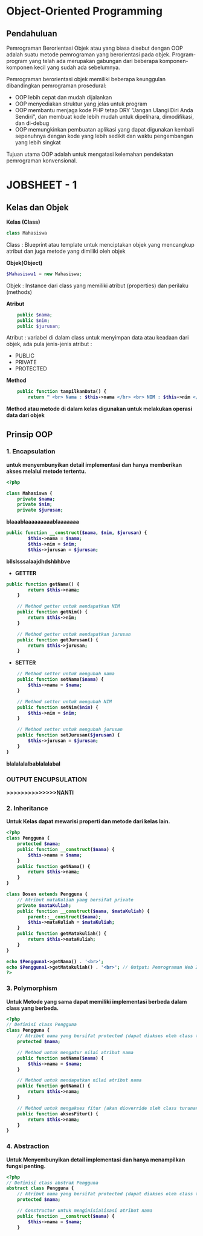<h1>Object-Oriented Programming</h1>

## Pendahuluan
Pemrograman Berorientasi Objek atau yang biasa disebut dengan OOP adalah suatu metode pemrograman yang berorientasi pada objek. 
Program-program yang telah ada merupakan gabungan dari beberapa komponen-komponen kecil yang sudah ada sebelumnya.

Pemrograman berorientasi objek memiliki beberapa keunggulan dibandingkan pemrograman prosedural:
- OOP lebih cepat dan mudah dijalankan
- OOP menyediakan struktur yang jelas untuk program
- OOP membantu menjaga kode PHP tetap DRY "Jangan Ulangi Diri Anda Sendiri", dan membuat kode lebih mudah untuk dipelihara, dimodifikasi, dan di-debug
- OOP memungkinkan pembuatan aplikasi yang dapat digunakan kembali sepenuhnya dengan kode yang lebih sedikit dan waktu pengembangan yang lebih singkat

Tujuan utama OOP adalah untuk mengatasi kelemahan pendekatan pemrograman konvensional.

<h1>JOBSHEET - 1</h1>

<h2>Kelas dan Objek</h2>
<b>Kelas (Class)</b>

```php
class Mahasiswa
```
Class : Blueprint atau template untuk menciptakan objek yang mencangkup atribut dan juga metode yang dimiliki oleh objek

<b>Objek(Object)</b>
```php
$Mahasiswa1 = new Mahasiswa;
```
Objek : Instance dari class yang memiliki atribut (properties) dan perilaku
(methods)

<b>Atribut</b>
```php
    public $nama;
    public $nim;
    public $jurusan;
```
Atribut : variabel di dalam class untuk menyimpan data atau keadaan dari objek, ada pula jenis-jenis atribut : 

- PUBLIC
- PRIVATE
- PROTECTED

<b>Method</br>
```php
    public function tampilkanData() {
        return " <br> Nama : $this->nama </br> <br> NIM : $this->nim </br> <br> Jurusan : $this->jurusan.</br>";
```
Method atau metode di dalam kelas digunakan untuk melakukan operasi data dari objek

<h2>Prinsip OOP</h2>

<h3>1. Encapsulation</h3>

untuk menyembunyikan detail implementasi dan hanya memberikan
akses melalui metode tertentu.

```php
<?php

class Mahasiswa {
    private $nama;
    private $nim;
    private $jurusan;
```
blaaablaaaaaaaaablaaaaaaa

```php
public function __construct($nama, $nim, $jurusan) {
        $this->nama = $nama;
        $this->nim = $nim;
        $this->jurusan = $jurusan;
```
bllslsssalaajdhdshbhbve

- GETTER
```php
public function getNama() { 
        return $this->nama;
    }

    // Method getter untuk mendapatkan NIM
    public function getNim() {
        return $this->nim;
    }

    // Method getter untuk mendapatkan jurusan
    public function getJurusan() {
        return $this->jurusan;   
    }
```
- SETTER
```php    
    // Method setter untuk mengubah nama
    public function setNama($nama) {
        $this->nama = $nama;
    }

    // Method setter untuk mengubah NIM
    public function setNim($nim) {
        $this->nim = $nim;
    }

    // Method setter untuk mengubah jurusan
    public function setJurusan($jurusan) {
        $this->jurusan = $jurusan;
    }
}
```
blalalalalbablalalabal 

<h3>OUTPUT ENCUPSULATION</h3>
>>>>>>>>>>>>>>NANTI 

<h3>2. Inheritance</h3>
Untuk Kelas dapat mewarisi properti dan metode dari kelas lain.

```php
<?php
class Pengguna {
    protected $nama;
    public function __construct($nama) {
        $this->nama = $nama;
    }
    public function getNama() {
        return $this->nama;
    }
}
```

```php
class Dosen extends Pengguna {
    // Atribut mataKuliah yang bersifat private
    private $mataKuliah;
    public function __construct($nama, $mataKuliah) {
        parent::__construct($nama);
        $this->mataKuliah = $mataKuliah;
    }
    public function getMatakuliah() {
        return $this->mataKuliah;
    }
}
```

```php
echo $Pengguna1->getNama() . '<br>';
echo $Pengguna1->getMatakuliah() . '<br>'; // Output: Pemrograman Web 2
?>
```

<h3> 3. Polymorphism </h3>
Untuk Metode yang sama dapat memiliki implementasi berbeda
dalam class yang berbeda.

```php
<?php
// Definisi class Pengguna
class Pengguna {
    // Atribut nama yang bersifat protected (dapat diakses oleh class turunannya)
    protected $nama;

    // Method untuk mengatur nilai atribut nama
    public function setNama($nama) {
        $this->nama = $nama;
    }
```

```php
    // Method untuk mendapatkan nilai atribut nama
    public function getNama() {
        return $this->nama;
    }

    // Method untuk mengakses fitur (akan dioverride oleh class turunan)
    public function aksesFitur() {
        return $this->nama;
    }
}
```

<h3> 4. Abstraction</h3>
Untuk Menyembunyikan detail implementasi dan hanya menampilkan
fungsi penting.

```php
<?php
// Definisi class abstrak Pengguna
abstract class Pengguna {
    // Atribut nama yang bersifat protected (dapat diakses oleh class turunannya)
    protected $nama;

    // Constructor untuk menginisialisasi atribut nama
    public function __construct($nama) {
        $this->nama = $nama;
    }
```
